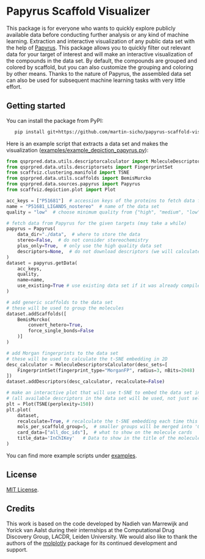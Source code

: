 # Papyrus Scaffold Visualizer

This package is for everyone who wants to quickly explore publicly available data before conducting further analysis or any kind of machine learning. Extraction and interactive visualization of any public data set with the help of [Papyrus](https://jcheminf.biomedcentral.com/articles/10.1186/s13321-022-00672-x). This package allows you to quickly filter out relevant data for your target of interest and will make an interactive visualization of the compounds in the data set. By default, the compounds are grouped and colored by scaffold, but you can also customize the grouping and coloring by other means. Thanks to the nature of Papyrus, the assembled data set can also be used for subsequent machine learning tasks with very little effort.

## Getting started

You can install the package from PyPI:

```bash
   pip install git+https://github.com/martin-sicho/papyrus-scaffold-visualizer.git@main
```

Here is an example script that extracts a data set and makes the visualization ([examples/example_depiction_papyrus.py](./examples/example_depiction_papyrus.py)):

```python
from qsprpred.data.utils.descriptorcalculator import MoleculeDescriptorsCalculator
from qsprpred.data.utils.descriptorsets import FingerprintSet
from scaffviz.clustering.manifold import TSNE
from qsprpred.data.utils.scaffolds import BemisMurcko
from qsprpred.data.sources.papyrus import Papyrus
from scaffviz.depiction.plot import Plot

acc_keys = ["P51681"]  # accession keys of the proteins to fetch data for
name = "P51681_LIGANDS_nostereo"  # name of the data set
quality = "low"  # choose minimum quality from {"high", "medium", "low"}

# fetch data from Papyrus for the given targets (may take a while)
papyrus = Papyrus(
    data_dir="./data",  # where to store the data
    stereo=False,  # do not consider stereochemistry
    plus_only=True,  # only use the high quality data set
    descriptors=None,  # do not download descriptors (we will calculate them later)
)
dataset = papyrus.getData(
    acc_keys,
    quality,
    name=name,
    use_existing=True # use existing data set if it was already compiled before
)

# add generic scaffolds to the data set
# these will be used to group the molecules
dataset.addScaffolds([
    BemisMurcko(
        convert_hetero=True,
        force_single_bonds=False
    )]
)

# add Morgan fingerprints to the data set
# these will be used to calculate the t-SNE embedding in 2D
desc_calculator = MoleculeDescriptorsCalculator(desc_sets=[
    FingerprintSet(fingerprint_type="MorganFP", radius=3, nBits=2048)
])
dataset.addDescriptors(desc_calculator, recalculate=False)

# make an interactive plot that will use t-SNE to embed the data set in 2D
# (all available descriptors in the data set will be used, not just selected features)
plt = Plot(TSNE(perplexity=150))
plt.plot(
    dataset,
    recalculate=True, # recalculate the t-SNE embedding each time this is run
    mols_per_scaffold_group=5,  # smaller groups will be merged into 'Other' group
    card_data=["all_doc_ids"],  # what to show on the molecule cards
    title_data='InChIKey'   # Data to show in the title of the molecule cards
)
```

You can find more example scripts under [examples](./examples).

## License
[MIT License](./LICENSE.md).

## Credits

This work is based on the code developed by Nadieh van Marrewijk and Yorick van Aalst during their internships at the Computational Drug Discovery Group, LACDR, Leiden University. We would also like to thank the authors of the [molplotly](https://github.com/wjm41/molplotly) package for its continued development and support.
